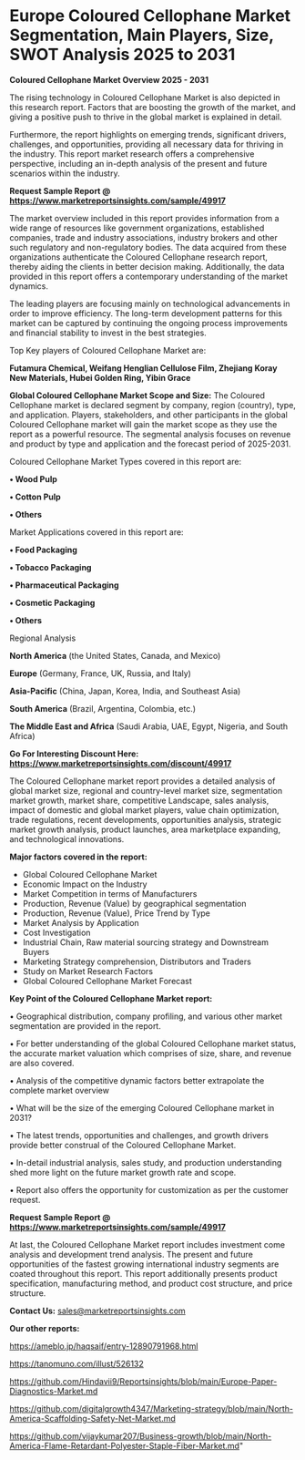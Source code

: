 # Europe Coloured Cellophane Market Segmentation, Main Players, Size, SWOT Analysis 2025 to 2031

<Strong> Coloured Cellophane Market Overview 2025 - 2031</strong>

The rising technology in Coloured Cellophane Market is also depicted in this research report. Factors that are boosting the growth of the market, and giving a positive push to thrive in the global market is explained in detail.

Furthermore, the report highlights on emerging trends, significant drivers, challenges, and opportunities, providing all necessary data for thriving in the industry. This report market research offers a comprehensive perspective, including an in-depth analysis of the present and future scenarios within the industry.

<strong>Request Sample Report @ <a href=https://www.marketreportsinsights.com/sample/49917>https://www.marketreportsinsights.com/sample/49917</a></strong>

The market overview included in this report provides information from a wide range of resources like government organizations, established companies, trade and industry associations, industry brokers and other such regulatory and non-regulatory bodies. The data acquired from these organizations authenticate the Coloured Cellophane research report, thereby aiding the clients in better decision making. Additionally, the data provided in this report offers a contemporary understanding of the market dynamics.

The leading players are focusing mainly on technological advancements in order to improve efficiency. The long-term development patterns for this market can be captured by continuing the ongoing process improvements and financial stability to invest in the best strategies.

Top Key players of Coloured Cellophane Market are:

<strong>Futamura Chemical, Weifang Henglian Cellulose Film, Zhejiang Koray New Materials, Hubei Golden Ring, Yibin Grace</strong>

<strong><b>Global Coloured Cellophane Market Scope and Size:</b></strong>
The Coloured Cellophane market is declared segment by company, region (country), type, and application. Players, stakeholders, and other participants in the global Coloured Cellophane market will gain the market scope as they use the report as a powerful resource. The segmental analysis focuses on revenue and product by type and application and the forecast period of 2025-2031.

Coloured Cellophane Market Types covered in this report are:

<strong>•  Wood Pulp

•  Cotton Pulp

•  Others</strong>

Market Applications covered in this report are:

<strong>•  Food Packaging

•  Tobacco Packaging

•  Pharmaceutical Packaging

•  Cosmetic Packaging

•  Others</strong> 

Regional Analysis

<strong>North America</strong> (the United States, Canada, and Mexico)

<strong>Europe</strong> (Germany, France, UK, Russia, and Italy)

<strong>Asia-Pacific</strong> (China, Japan, Korea, India, and Southeast Asia)

<strong>South America</strong> (Brazil, Argentina, Colombia, etc.)

<strong>The Middle East and Africa</strong> (Saudi Arabia, UAE, Egypt, Nigeria, and South Africa)

<strong>Go For Interesting Discount Here: <a href=https://www.marketreportsinsights.com/discount/49917>https://www.marketreportsinsights.com/discount/49917</a></strong>

The Coloured Cellophane market report provides a detailed analysis of global market size, regional and country-level market size, segmentation market growth, market share, competitive Landscape, sales analysis, impact of domestic and global market players, value chain optimization, trade regulations, recent developments, opportunities analysis, strategic market growth analysis, product launches, area marketplace expanding, and technological innovations.

<strong><b>Major factors covered in the report:</b></strong>
<ul>
  <li>Global Coloured Cellophane Market </li>
  <li>Economic Impact on the Industry</li>
  <li>Market Competition in terms of Manufacturers</li>
  <li>Production, Revenue (Value) by geographical segmentation</li>
  <li>Production, Revenue (Value), Price Trend by Type</li>
  <li>Market Analysis by Application</li>
  <li>Cost Investigation</li>
  <li>Industrial Chain, Raw material sourcing strategy and Downstream Buyers</li>
  <li>Marketing Strategy comprehension, Distributors and Traders</li>
  <li>Study on Market Research Factors</li>
  <li>Global Coloured Cellophane Market Forecast</li>
</ul>

<strong><b>Key Point of the Coloured Cellophane Market report:</b></strong>

• Geographical distribution, company profiling, and various other market segmentation are provided in the report.

• For better understanding of the global Coloured Cellophane market status, the accurate market valuation which comprises of size, share, and revenue are also covered.

• Analysis of the competitive dynamic factors better extrapolate the complete market overview

• What will be the size of the emerging Coloured Cellophane market in 2031?

• The latest trends, opportunities and challenges, and growth drivers provide better construal of the Coloured Cellophane Market.

• In-detail industrial analysis, sales study, and production understanding shed more light on the future market growth rate and scope.

• Report also offers the opportunity for customization as per the customer request.

<strong>Request Sample Report @ <a href=https://www.marketreportsinsights.com/sample/49917>https://www.marketreportsinsights.com/sample/49917</a></strong>

At last, the Coloured Cellophane Market report includes investment come analysis and development trend analysis. The present and future opportunities of the fastest growing international industry segments are coated throughout this report. This report additionally presents product specification, manufacturing method, and product cost structure, and price structure.

<strong>Contact Us:</strong>
sales@marketreportsinsights.com

<strong>Our other reports:</strong>

<a href=https://ameblo.jp/haqsaif/entry-12890791968.html>https://ameblo.jp/haqsaif/entry-12890791968.html</a>

<a href=https://tanomuno.com/illust/526132>https://tanomuno.com/illust/526132</a>

<a href=https://github.com/Hindavii9/Reportsinsights/blob/main/Europe-Paper-Diagnostics-Market.md>https://github.com/Hindavii9/Reportsinsights/blob/main/Europe-Paper-Diagnostics-Market.md</a>

<a href=https://github.com/digitalgrowth4347/Marketing-strategy/blob/main/North-America-Scaffolding-Safety-Net-Market.md>https://github.com/digitalgrowth4347/Marketing-strategy/blob/main/North-America-Scaffolding-Safety-Net-Market.md</a>

<a href=https://github.com/vijaykumar207/Business-growth/blob/main/North-America-Flame-Retardant-Polyester-Staple-Fiber-Market.md>https://github.com/vijaykumar207/Business-growth/blob/main/North-America-Flame-Retardant-Polyester-Staple-Fiber-Market.md</a>"
